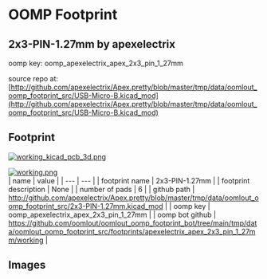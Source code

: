 # OOMP Footprint  
## 2x3-PIN-1.27mm  by apexelectrix  
  
oomp key: oomp_apexelectrix_apex_2x3_pin_1_27mm  
  
source repo at: [http://github.com/apexelectrix/Apex.pretty/blob/master/tmp/data/oomlout_oomp_footprint_src/USB-Micro-B.kicad_mod](http://github.com/apexelectrix/Apex.pretty/blob/master/tmp/data/oomlout_oomp_footprint_src/USB-Micro-B.kicad_mod)  
## Footprint  
  
[![working_kicad_pcb_3d.png](working_kicad_pcb_3d_600.png)](working_kicad_pcb_3d.png)  
  
[![working.png](working_600.png)](working.png)  
| name | value | 
| --- | --- | 
| footprint name | 2x3-PIN-1.27mm | 
| footprint description | None | 
| number of pads | 6 | 
| github path | http://github.com/apexelectrix/Apex.pretty/blob/master/tmp/data/oomlout_oomp_footprint_src/2x3-PIN-1.27mm.kicad_mod | 
| oomp key | oomp_apexelectrix_apex_2x3_pin_1_27mm | 
| oomp bot github | https://github.com/oomlout/oomlout_oomp_footprint_bot/tree/main/tmp/data/oomlout_oomp_footprint_src/footprints/apexelectrix_apex_2x3_pin_1_27mm/working | 
## Images  
